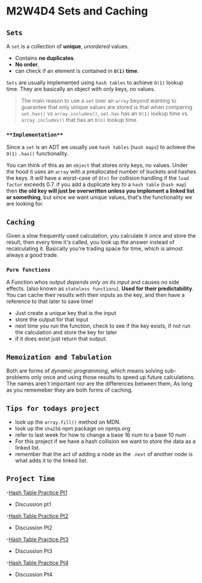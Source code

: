 # M2W4D4 Sets and Caching

## **`Sets`**

A `set` is a collection of **unique**, *unordered* values.

- Contains **no duplicates**.
- **No order**.
- can check if an element is contained in **`O(1)` time**.

`Sets` are usually implemented using `hash tables` to achieve `O(1)` lookup time. They are basically an object with only keys, no values.

> The main reason to use a `set` over an `array` beyond wanting to guarantee that only unique values are stored is that when comparing `set.has()` vs `array.includes()`, `set.has` has an `O(1)` lookup time vs. `array.includes()` that has an `O(n)` lookup time.

### `**Implementation**`

Since a `set` is an ADT we usually use `hash tables` (`hash maps`) to achieve the `O(1)` `.has()` functionality.

You can think of this as an `object` that stores only keys, no values. Under the hood it uses an `array` with a preallocated number of buckets and hashes the keys. It will have a worst-case of `O(n)` for collision handling if the `load factor` exceeds 0.7. if you add a duplicate key to a `hash table` (`hash map`) then **the old key will just be overwritten unless you implement a linked list or something**, but since we want unique values, that's the functionality we are looking for.

## **`Caching`**

Given a slow frequently used calculation, you calculate it once and store the result, then every time it's called, you look up the answer instead of recalculating it. Basically you're trading space for time, which is almost always a good trade.

### `Pure functions`

A Function whos output *depends only on its input* and causes no side effects. (also known as `stateless functions`). **Used for their predictability**. You can cache their results with their inputs as the key, and then have a reference to that later to save time!

- Just create a unique key that is the input
- store the output for that input
- next time you run the function, check to see if the key exists, if not run the calculation and store the key for later
- if it does exist just return that output.

## `Memoization and Tabulation`

Both are forms of *dynamic programming*, which means solving sub-problems only once and using those results to speed up future calculations. The names aren't important nor are the differences between them, As long as you rememeber they are both forms of caching.

## `Tips for todays project`

- look up the `array.fill()` method on MDN.
- look up the `sha256` npm package on npmjs.org
- refer to last week for how to change a base 16 num to a base 10 num
- For this project if we have a hash collision we want to store the data as a linked list.
- remember that the act of adding a node as the `.next` of another node is what adds it to the linked list.

## `Project Time`

-[Hash Table Practice Pt1](https://open.appacademy.io/learn/js-py---pt-may-2022-online/week-10---data-structures/hash-table-practice-part-1)

- Discussion pt1

-[Hash Table Practice Pt2](https://open.appacademy.io/learn/js-py---pt-may-2022-online/week-10---data-structures/hash-table-practice-part-2)

- Discussion Pt2

-[Hash Table Practice Pt3](https://open.appacademy.io/learn/js-py---pt-may-2022-online/week-10---data-structures/hash-table-practice-part-3)

- Discussion Pt3

-[Hash Table Practice Pt4](https://open.appacademy.io/learn/js-py---pt-may-2022-online/week-10---data-structures/hash-table-practice-part-4)

- Discussion Pt4
